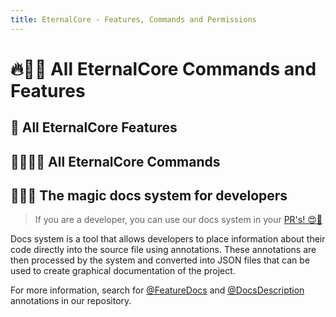 ```yaml
---
title: EternalCore - Features, Commands and Permissions
---
```


# 🔥🚀😎 All EternalCore Commands and Features

## 🌟 All EternalCore Features

<DynamicFeaturesTable />

## 🤖👨‍💻💬 All EternalCore Commands

<DynamicCommandsTable />

## 🧙‍♂️📝 The magic docs system for developers

> If you are a developer, you can use our docs system in your [PR's! 😍🙌](https://github.com/EternalCodeTeam/EternalCore/compare)

Docs system is a tool that allows developers to place information about their code directly into the source file using annotations. These annotations are then processed by the system and converted into JSON files that can be used to create graphical documentation of the project.

For more information, search for [@FeatureDocs](https://github.com/search?q=repo%3AEternalCodeTeam%2FEternalCore%20%40FeatureDocs&type=code) and [@DocsDescription](https://github.com/search?q=repo%3AEternalCodeTeam%2FEternalCore+%40DocsDescription&type=code) annotations in our repository.
